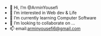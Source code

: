 - 👋 Hi, I’m @ArminYousefi
- 👀 I’m interested in Web dev & Life
- 🌱 I’m currently learning Computer Software
- 💞️ I’m looking to collaborate on ...
- 📫 email:arminyousefi6@gmail.com

<!---
ArminYousefi/ArminYousefi is a ✨ special ✨ repository because its `README.md` (this file) appears on your GitHub profile.
You can click the Preview link to take a look at your changes.
--->
